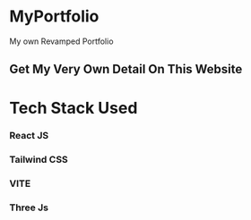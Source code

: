 # MyPortfolio
My own Revamped Portfolio

## Get My Very Own Detail On This Website


# Tech Stack Used
### React JS
### Tailwind CSS
### VITE
### Three Js
